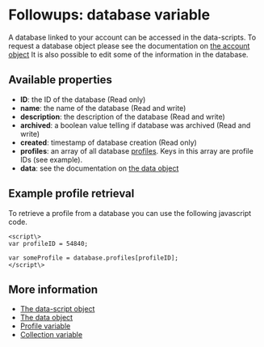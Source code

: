 # Followups: database variable

A database linked to your account can be accessed in the data-scripts. 
To request a database object please see the documentation on [the account object](./followups-scripting-copernica)
It is also possible to edit some of the information in the database.

## Available properties

* **ID**: the ID of the database (Read only)
* **name**: the name of the database (Read and write)
* **description**: the description of the database (Read and write)
* **archived**: a boolean value telling if database was archived (Read and write)
* **created**: timestamp of database creation (Read only)
* **profiles**: an array of all database [profiles](./followups-scripting-profile). 
Keys in this array are profile IDs (see example).
* **data**: see the documentation on [the data object](./followups-scripting-data)

## Example profile retrieval
To retrieve a profile from a database you can use the following javascript code.

    <script\> 
    var profileID = 54840;

    var someProfile = database.profiles[profileID];
    </script\>

## More information
* [The data-script object](./followups-scripting)
* [The data object](./followups-scripting-data)
* [Profile variable](./followups-scripting-profile)
* [Collection variable](./followups-scripting-collection)

